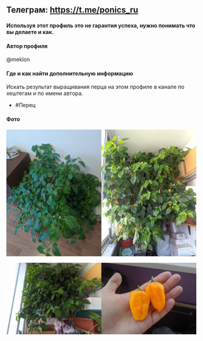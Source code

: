 ## Телеграм: https://t.me/ponics_ru

#### Используя этот профиль это не гарантия успеха, нужно понимать что вы делаете и как.

#### Автор профиля

@meklon

#### Где и как найти дополнительную информацию

Искать результат выращивания перца на этом профиле в канале по хештегам и по имени автора.

* #Перец


#### Фото
<a href="img/p_1.jpg"><img src="img/p_1.jpg" width="250"><a href="img/p_3.jpg"><img src="img/p_3.jpg" width="250"></a>

</a><a href="img/p_2.jpg"><img src="img/p_2.jpg" width="250"></a><a href="img/p_4.jpg"><img src="img/p_4.jpg" width="250"></a>

